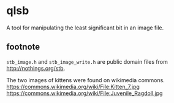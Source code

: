# qlsb
A tool for manipulating the least significant bit in an image file.

<!-- ## usage
- `-c` carrier file
- `-s` secret file
- `-o` output file -->

## footnote
`stb_image.h` and `stb_image_write.h` are public domain files from
http://nothings.org/stb.

The two images of kittens were found on wikimedia commons.
https://commons.wikimedia.org/wiki/File:Kitten_7.jpg
https://commons.wikimedia.org/wiki/File:Juvenile_Ragdoll.jpg
